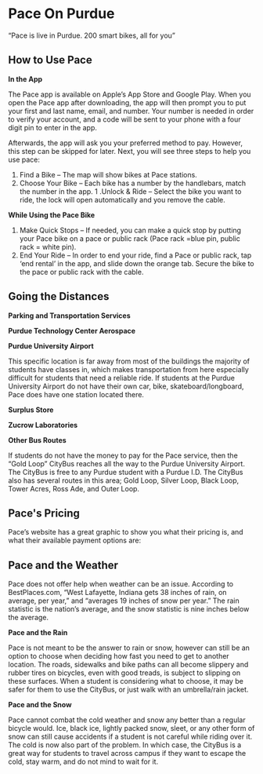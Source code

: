 # Pace On Purdue

“Pace is live in Purdue. 200 smart bikes, all for you”

## **How to Use Pace**

**In the App**

The Pace app is available on Apple’s App Store and Google Play. When you open the Pace app after downloading, the app will then prompt you to put your first and last name, email, and number. Your number is needed in order to verify your account, and a code will be sent to your phone with a four digit pin to enter in the app. 

Afterwards, the app will ask you your preferred method to pay. However, this step can be skipped for later. Next, you will see three steps to help you use pace:
1. Find a Bike – The map will show bikes at Pace stations.
1. Choose Your Bike – Each bike has a number by the handlebars, match the number in the app.
1 .Unlock & Ride – Select the bike you want to ride, the lock will open automatically and you remove the cable.

**While Using the Pace Bike**
1. Make Quick Stops – If needed, you can make a quick stop by putting your Pace bike on a pace or public rack (Pace rack =blue pin, public rack = white pin).
1. End Your Ride – In order to end your ride, find a Pace or public rack, tap ‘end rental’ in the app, and slide down the orange tab. Secure the bike to the pace or public rack with the cable. 


## **Going the Distances**

**Parking and Transportation Services**

**Purdue Technology Center Aerospace**

**Purdue University Airport**

This specific location is far away from most of the buildings the majority of students have classes in, which makes transportation from here especially difficult for students that need a reliable ride. If students at the Purdue University Airport do not have their own car, bike, skateboard/longboard, Pace does have one station located there. 

**Surplus Store**

**Zucrow Laboratories**

**Other Bus Routes**

If students do not have the money to pay for the Pace service, then the “Gold Loop” CityBus reaches all the way to the Purdue University Airport. The CityBus is free to any Purdue student with a Purdue I.D. The CityBus also has several routes in this area; Gold Loop, Silver Loop, Black Loop, Tower Acres, Ross Ade, and Outer Loop. 

## **Pace's Pricing**
Pace’s website has a great graphic to show you what their pricing is, and what their available payment options are:

## **Pace and the Weather**

Pace does not offer help when weather can be an issue. According to BestPlaces.com, “West Lafayette, Indiana gets 38 inches of rain, on average, per year,” and  “averages 19 inches of snow per year.” The rain statistic is the nation’s average, and the snow statistic is nine inches below the average. 

**Pace and the Rain**

Pace is not meant to be the answer to rain or snow, however can still be an option to choose when deciding how fast you need to get to another location. The roads, sidewalks and bike paths can all become slippery and rubber tires on bicycles, even with good treads, is subject to slipping on these surfaces. When a student is considering what to choose, it may be safer for them to use the CityBus, or just walk with an umbrella/rain jacket. 

**Pace and the Snow**

Pace cannot combat the cold weather and snow any better than a regular bicycle would. Ice, black ice, lightly packed snow, sleet, or any other form of snow can still cause accidents if a student is not careful while riding over it. The cold is now also part of the problem. In which case, the CityBus is a great way for students to travel across campus if they want to escape the cold, stay warm, and do not mind to wait for it. 

